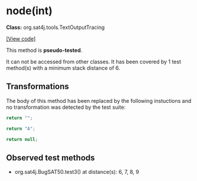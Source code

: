 # node(int)

**Class:** org.sat4j.tools.TextOutputTracing

[[View code]](https://gitlab.ow2.org/sat4j/sat4j/blob/09e9173e400ea6c1794354ca54c36607c53391ff/org.sat4j.core/src/main/java//org/sat4j/tools/TextOutputTracing.java#L61)

This method is **pseudo-tested**.


It can not be accessed from other classes. 
It has been covered by 1 test method(s) with a minimum stack distance of 6.

## Transformations


The body of this method has been replaced by the following instuctions and no transformation was detected by the test suite:

```Java
return "";
```

```Java
return "A";
```

```Java
return null;
```





## Observed test methods

* org.sat4j.BugSAT50.test3() at distance(s): 6, 7, 8, 9

